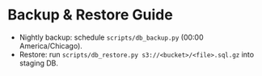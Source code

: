 
# Backup & Restore Guide

- Nightly backup: schedule `scripts/db_backup.py` (00:00 America/Chicago).
- Restore: run `scripts/db_restore.py s3://<bucket>/<file>.sql.gz` into staging DB.
